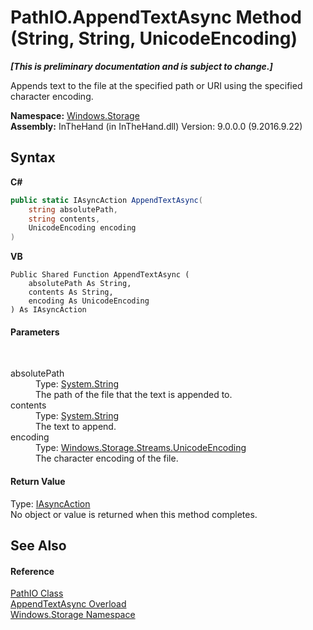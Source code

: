 # PathIO.AppendTextAsync Method (String, String, UnicodeEncoding)
 _**\[This is preliminary documentation and is subject to change.\]**_

Appends text to the file at the specified path or URI using the specified character encoding.

**Namespace:**&nbsp;<a href="N_Windows_Storage">Windows.Storage</a><br />**Assembly:**&nbsp;InTheHand (in InTheHand.dll) Version: 9.0.0.0 (9.2016.9.22)

## Syntax

**C#**<br />
``` C#
public static IAsyncAction AppendTextAsync(
	string absolutePath,
	string contents,
	UnicodeEncoding encoding
)
```

**VB**<br />
``` VB
Public Shared Function AppendTextAsync ( 
	absolutePath As String,
	contents As String,
	encoding As UnicodeEncoding
) As IAsyncAction
```


#### Parameters
&nbsp;<dl><dt>absolutePath</dt><dd>Type: <a href="http://msdn2.microsoft.com/en-us/library/s1wwdcbf" target="_blank">System.String</a><br />The path of the file that the text is appended to.</dd><dt>contents</dt><dd>Type: <a href="http://msdn2.microsoft.com/en-us/library/s1wwdcbf" target="_blank">System.String</a><br />The text to append.</dd><dt>encoding</dt><dd>Type: <a href="T_Windows_Storage_Streams_UnicodeEncoding">Windows.Storage.Streams.UnicodeEncoding</a><br />The character encoding of the file.</dd></dl>

#### Return Value
Type: <a href="T_Windows_Foundation_IAsyncAction">IAsyncAction</a><br />No object or value is returned when this method completes.

## See Also


#### Reference
<a href="T_Windows_Storage_PathIO">PathIO Class</a><br /><a href="Overload_Windows_Storage_PathIO_AppendTextAsync">AppendTextAsync Overload</a><br /><a href="N_Windows_Storage">Windows.Storage Namespace</a><br />
